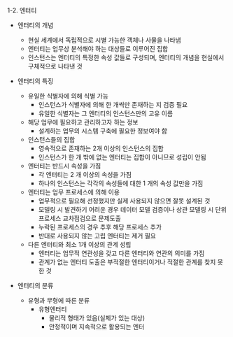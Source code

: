 1-2. 엔터티
+ 엔터티의 개념
   + 현실 세계에서 독립적으로 시별 가능한 객체나 사물을 나타냄
   + 엔터티는 업무상 분석해야 하는 대상들로 이루어진 집합
   + 인스턴스는 엔터티의 특정한 속성 값들로 구성되며, 엔터티의 개념을 현실에서 구체적으로 나타낸 것

+ 엔터티의 특징
   + 유일한 식별자에 의해 식별 가능
      + 인스턴스가 식별자에 의해 한 개씩만 존재하는 지 검증 필요
      + 유일한 식별자는 그 엔터티의 인스턴스만의 고유 이름
   + 해당 업무에 필요하고 관리하고자 하는 정보
      + 설계하는 업무의 시스템 구축에 필요한 정보여야 함
   + 인스턴스들의 집합
      + 영속적으로 존재하는 2개 이상의 인스턴스의 집합
      + 인스턴스가 한 개 밖에 없는 엔터티는 집합이 아니므로 성립이 안됨
   + 엔터티는 반드시 속성을 가짐
      + 각 엔터티는 2 개 이상의 속성을 가짐
      + 하나의 인스턴스는 각각의 속성들에 대한 1 개의 속성 값만을 가짐
   + 엔터티는 업무 프로세스에 의해 이용
      + 업무적으로 필요해 선정했지만 실제 사용되지 않으면 잘못 설계된 것
      + 모델링 시 발견하기 어려운 경우 데이터 모델 검증이나 상관 모델링 시 단위 프로세스 교차점검으로 문제도출
      + 누락된 프로세스의 경우 추후 해당 프로세스 추가
      + 반대로 사용되지 않는 고립 엔터티는 제거 필요
   + 다른 엔터티와 최소 1개 이상의 관계 성립
      + 엔터티는 업무적 연관성을 갖고 다른 엔터티와 연관의 의미를 가짐
      + 관계가 없는 엔터티 도출은 부적절한 엔터티이거나 적절한 관계를 찾지 못한 것

+ 엔터티의 분류
  + 유형과 무형에 따른 분류
     + 유형엔터티
       + 물리적 형태가 있음(실체가 있는 대상)
       + 안정적이며 지속적으로 활용되는 엔터               
 
  
